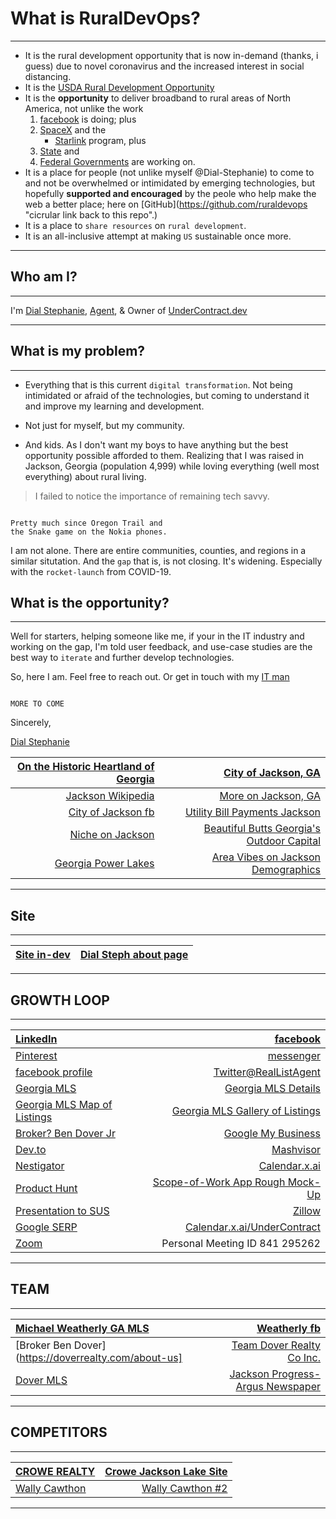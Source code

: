# What is RuralDevOps?
---
- It is the rural development opportunity that is now in-demand (thanks, i guess) due to novel coronavirus and the increased interest in social distancing. 
- It is the [USDA Rural Development Opportunity](https://www.rd.usda.gov/programs-services "List of programs & Services by USDA")
- It is the **opportunity** to deliver broadband to rural areas of North America, not unlike the work 
    1. [facebook](https://connectivity.fb.com/rural-access/) is doing; plus 
    2. [SpaceX](https://spacex.com) and the 
        - [Starlink](https://www.starlink.com/) program, plus 
    3. [State](https://broadband.georgia.gov/) and 
    4. [Federal Governments](https://www.usda.gov/broadband) are working on. 
- It is a place for people (not unlike myself @Dial-Stephanie) to come to and not be overwhelmed or intimidated by emerging technologies, but hopefully **supported and encouraged** by the peole who help make the web a better place; here on [GitHub](https://github.com/ruraldevops "cicrular link back to this repo".)
- It is a place to `share resources` on `rural development`.
- It is an all-inclusive attempt at making `US` sustainable once more. 

---

## Who am I?
---
I'm [Dial Stephanie](https://dialstephanie.ihouseelite.com/about), [Agent](https://dialedin.georgiamls.com), & Owner of [UnderContract.dev](https://dialstephanie.ihouseelite.com "temp domain need help connecting SSL to iHouseWeb host and not getting any support")

---

## What is my problem? 
---
- Everything that is this current `digital transformation`. Not being intimidated or afraid of the technologies, but coming to understand it and improve my learning and development. 

- Not just for myself, but my community. 

- And kids. As I don't want my boys to have anything but the best opportunity possible afforded to them. Realizing that I was raised in Jackson, Georgia (population 4,999) while loving everything (well most everything) about rural living. 

> I failed to notice the importance of remaining tech savvy. 

```

Pretty much since Oregon Trail and 
the Snake game on the Nokia phones. 

```

I am not alone. There are entire communities, counties, and regions in a similar situtation. And the `gap` that is, is not closing. It's widening. Especially with the `rocket-launch` from COVID-19. 

## What is the opportunity? 
---
Well for starters, helping someone like me, if your in the IT industry and working on the gap, I'm told user feedback, and use-case studies are the best way to `iterate` and further develop technologies. 

So, here I am. Feel free to reach out. Or get in touch with my [IT man](https://oudcollective.github.io/Qualitative-Self "wannabe IT man, struggling with further proficiency himself, while being a boot-strapped entity in partnership to develop a shared dream; sustainable living in rural Georgia")

```

MORE TO COME 

```


Sincerely, 


[Dial Stephanie](https://mailto:DialSteph@undercontract.dev)


[On the Historic Heartland of Georgia](https://www.exploregeorgia.org/region/historic-heartland) | [City of Jackson, GA](https://www.cityofjacksonga.com/)    
---:|---:    
[Jackson Wikipedia](https://en.wikipedia.org/wiki/Jackson,_Georgia) | [More on Jackson, GA](https://www.exploregeorgia.org/city/jackson)
[City of Jackson fb](https://www.facebook.com/CityofJacksonGA/) | [Utility Bill Payments Jackson](https://www.municipalonlinepayments.com/jacksonga/utilities)   
[Niche on Jackson](https://www.niche.com/places-to-live/jackson-butts-ga/) | [Beautiful Butts Georgia's Outdoor Capital](https://buttscountyga.com/)    
[Georgia Power Lakes](http://georgiapowerlakes.com/lakejackson/) | [Area Vibes on Jackson Demographics](https://www.areavibes.com/jackson-ga/demographics/)

---

## Site   
---

[Site in-dev](https://dialstephanie.ihouseelite.com) | [Dial Steph about page](https://dialstephanie.ihouseelite.com/about)   
 ---:|---:

---

## GROWTH LOOP 
---

 [LinkedIn](https://linkedin.com/in/dial-stephanie) | [facebook](https://facebook.com/BrokerBenDover) 
:---|---:    
| [Pinterest](https://pinterest.com/UnderContract) | [messenger](https://m.me/BrokerBenDover)    
[facebook profile](https://facebook.com/dial-stephanie) | [Twitter@RealListAgent](https://twitter.com/RealListAgent)
[Georgia MLS](https://dialedin.georgiamls.com) | [Georgia MLS Details](https://www.georgiamls.com/real-estate-agents/detail.cfm?agentID=DIALSTEPHANI)  
[Georgia MLS Map of Listings](https://dialedin.georgiamls.com/real-estate/search-action.cfm?gtyp=ln&orderBy=g&sid=0&styp=sale&ln=8753992,8833330,8726518,8840641,8847406,8838299,8840636,8739231,8655964,8733819,8700732,8725519,8617907,8675387,8642945,8534307,8624345,8595763,8538124,8609215,8560248&sdsp=m&start=13) | [Georgia MLS Gallery of Listings](https://dialedin.georgiamls.com/real-estate/search-action.cfm?gtyp=ln&orderBy=g&sid=0&styp=sale&ln=8753992,8833330,8726518,8840641,8847406,8838299,8840636,8739231,8655964,8733819,8700732,8725519,8617907,8675387,8642945,8534307,8624345,8595763,8538124,8609215,8560248&sdsp=g&start=13) | [YC SUS](https://www.startupschool.org/companies/withWind "Technical Issues made us miss the last week of the build sprint, seems a toggle switch was more of an aesthetic thing than an action")    
[Broker? Ben Dover Jr](https://doverrealty.com/about-us "Seriously. Yes! In Butts! Two Tease 😉") | [Google My Business](https://jackson-lake-realty-dial-stephanie.business.site/) 
[Dev.to](https://dev.to/RealListAgent) | [Mashvisor](https://www.mashvisor.com/real-estate-agent/stephanie-dial/georgia/376372)
[Nestigator](https://www.nestigator.com/profile/l-47106419) | [Calendar.x.ai](https://calendar.x.ai/undercontract)    
[Product Hunt](https://www.producthunt.com/@reallistagent) | [Scope-of-Work App Rough Mock-Up](https://docs.google.com/spreadsheets/d/1E_RI52FqRS2iDa3biqCINliBtF1-rs4rIVJcw2ge1Vg/preview "YC said it could potentially be a platform")    
[Presentation to SUS](https://bit.ly/DialEdIn-YC-Sprint) | [Zillow](https://www.zillow.com/profile/stephl7335/)    
[Google SERP](https://www.google.com/search?q=dial+stephanie+rural+georgia+realty)  | [Calendar.x.ai/UnderContract](https://calendar.x.ai/undercontract)    
[Zoom](https://zoom.us/j/8412912625?pwd=WkQxWnFibHY0ekZiUjJ4RGhXR05GZz09 "Personal Meeting") | Personal Meeting ID 841 295262 


---

## TEAM 
---

[Michael Weatherly GA MLS](https://weatherlymic.georgiamls.com/) | [Weatherly fb](https://www.facebook.com/MikeWeatherlyRealtor/)   
:---|---: 
[Broker Ben Dover](https://doverrealty.com/about-us] | [Team Dover Realty Co Inc.](https://www.georgiamls.com/real-estate-offices/detail.cfm?officeID=DOVE)    
[Dover MLS](https://doverben.georgiamls.com/real-estate/search-action.cfm?gtyp=ln&orderBy=g&sid=0&styp=sale&ln=8556098,8061184,8736659,8849534,8428704,8685368,8384781,8731567,8582960,8644063,8594475,8559791,8575732,8509552,8535102,8574055,8566373,8428638,8507494,8492674,8473365,8531212,8408617,8432127,8385366,8473367,8384801,8438751,8423869,8423733,8443802,8383116,8402456,8426799,8423928,8392035,8362508,8288721,8296279,8280637,8219753,8084546&sdsp=m) | [Jackson Progress-Argus Newspaper](https://www.jacksonprogress-argus.com/news/local/jackson-ranked-among-best-places-to-live-in-georgia/article_5f88196f-ab0e-59ca-9c3c-fb04df56a73a.html)

---

## COMPETITORS    
---

[CROWE REALTY](https://www.crowerealtyga.com/) | [Crowe Jackson Lake Site](https://www.liveonjacksonlake.com/)    
:---|---:    
[Wally Cawthon](https://www.lakehomesjackson.com/) | [Wally Cawthon #2](https://www.lakehomes.com/georgia/jackson-lake/wally-cawthon)    

---

